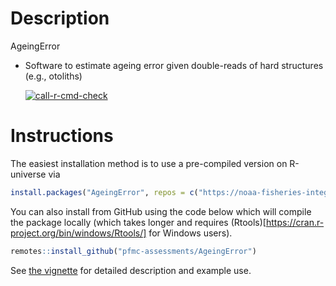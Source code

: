 Description
================
AgeingError

* Software to estimate ageing error given double-reads of hard structures (e.g., otoliths)

  <!-- badges: start -->
  [![call-r-cmd-check](https://github.com/r4ss/r4ss/actions/workflows/call-r-cmd-check.yml/badge.svg)](https://github.com/r4ss/r4ss/actions/workflows/call-r-cmd-check.yml)
  <!-- badges: end -->

Instructions
=============

The easiest installation method is to use a pre-compiled version on R-universe via
```r
install.packages("AgeingError", repos = c("https://noaa-fisheries-integrated-toolbox.r-universe.dev", "https://cloud.r-project.org"))
```

You can also install from GitHub using the code below which will compile the package locally
(which takes longer and requires (Rtools)[https://cran.r-project.org/bin/windows/Rtools/] 
for Windows users).

```r
remotes::install_github("pfmc-assessments/AgeingError")
```

See [the vignette](https://pfmc-assessments.github.io/AgeingError/articles/getting_started.html) for detailed description and example use.
